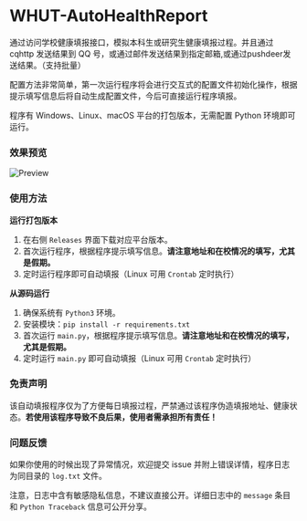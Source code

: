 # WHUT-AutoHealthReport

通过访问学校健康填报接口，模拟本科生或研究生健康填报过程。并且通过 cqhttp 发送结果到 QQ 号，或通过邮件发送结果到指定邮箱,或通过pushdeer发送结果。（支持批量）

配置方法非常简单，第一次运行程序将会进行交互式的配置文件初始化操作，根据提示填写信息后将自动生成配置文件，今后可直接运行程序填报。

程序有 Windows、Linux、macOS 平台的打包版本，无需配置 Python 环境即可运行。

### 效果预览

![Preview](https://assets.zouht.com/img/md/WHUT-AutoHealthReport-README-01.png)

### 使用方法

**运行打包版本**

1. 在右侧 `Releases` 界面下载对应平台版本。
2. 首次运行程序，根据程序提示填写信息。**请注意地址和在校情况的填写，尤其是假期。**
3. 定时运行程序即可自动填报（Linux 可用 `Crontab` 定时执行）

**从源码运行**

1. 确保系统有 `Python3` 环境。
2. 安装模块：`pip install -r requirements.txt`
3. 首次运行 `main.py`，根据程序提示填写信息。**请注意地址和在校情况的填写，尤其是假期。**
4. 定时运行 `main.py` 即可自动填报（Linux 可用 `Crontab` 定时执行）

### 免责声明

该自动填报程序仅为了方便每日填报过程，严禁通过该程序伪造填报地址、健康状态。**若使用该程序导致不良后果，使用者需承担所有责任！**

### 问题反馈

如果你使用的时候出现了异常情况，欢迎提交 issue 并附上错误详情，程序日志为同目录的 `log.txt` 文件。

注意，日志中含有敏感隐私信息，不建议直接公开。详细日志中的 `message` 条目和 `Python Traceback` 信息可公开分享。
